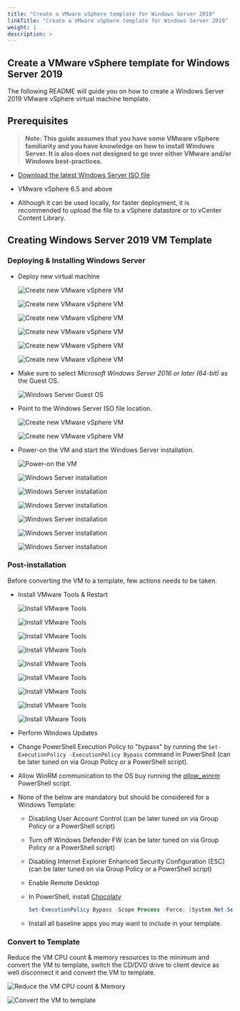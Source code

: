 ```yaml
---
title: "Create a VMware vSphere template for Windows Server 2019"
linkTitle: "Create a VMware vSphere template for Windows Server 2019"
weight: 1
description: >
---
```


## Create a VMware vSphere template for Windows Server 2019

The following README will guide you on how to create a Windows Server 2019 VMware vSphere virtual machine template.

## Prerequisites

> **Note: This guide assumes that you have some VMware vSphere familiarity and you have knowledge on how to install Windows Server. It is also does not designed to go over either VMware and/or Windows best-practices.**

* [Download the latest Windows Server ISO file](https://www.microsoft.com/en-us/windows-server/trial)

* VMware vSphere 6.5 and above

* Although it can be used locally, for faster deployment, it is recommended to upload the file to a vSphere datastore or to vCenter Content Library.

## Creating Windows Server 2019 VM Template

### Deploying & Installing Windows Server

* Deploy new virtual machine

    ![Create new VMware vSphere VM](./01.png)

    ![Create new VMware vSphere VM](./02.png)

    ![Create new VMware vSphere VM](./03.png)

    ![Create new VMware vSphere VM](./04.png)

    ![Create new VMware vSphere VM](./05.png)

    ![Create new VMware vSphere VM](./06.png)

* Make sure to select *Microsoft Windows Server 2016 or later (64-bit)* as the Guest OS.

    ![Windows Server Guest OS](./07.png)

* Point to the Windows Server ISO file location.

    ![Create new VMware vSphere VM](./08.png)

    ![Create new VMware vSphere VM](./09.png)

* Power-on the VM and start the Windows Server installation.

    ![Power-on the VM](./10.png)

    ![Windows Server installation](./11.png)

    ![Windows Server installation](./12.png)

    ![Windows Server installation](./13.png)

    ![Windows Server installation](./14.png)

    ![Windows Server installation](./15.png)

    ![Windows Server installation](./16.png)

### Post-installation

Before converting the VM to a template, few actions needs to be taken.

* Install VMware Tools & Restart

    ![Install VMware Tools](./17.png)

    ![Install VMware Tools](./18.png)

    ![Install VMware Tools](./19.png)

    ![Install VMware Tools](./20.png)

    ![Install VMware Tools](./21.png)

    ![Install VMware Tools](./22.png)

    ![Install VMware Tools](./23.png)

    ![Install VMware Tools](./24.png)

    ![Install VMware Tools](./25.png)

* Perform Windows Updates

* Change PowerShell Execution Policy to "bypass" by running the ```Set-ExecutionPolicy -ExecutionPolicy Bypass``` command in PowerShell (can be later tuned on via Group Policy or a PowerShell script).

* Allow WinRM communication to the OS buy running the [*allow_winrm*](https://github.com/microsoft/azure_arc/blob/main/azure_arc_servers_jumpstart/vmware/winsrv/terraform/scripts/allow_winrm.ps1) PowerShell script.

* None of the below are mandatory but should be considered for a Windows Template:

    * Disabling User Account Control (can be later tuned on via Group Policy or a PowerShell script)
    * Turn off Windows Defender FW (can be later tuned on via Group Policy or a PowerShell script)
    * Disabling Internet Explorer Enhanced Security Configuration (ESC) (can be later tuned on via Group Policy or a PowerShell script)
    * Enable Remote Desktop
    * In PowerShell, install [Chocolaty](https://chocolatey.org/install)

        ```powershell
        Set-ExecutionPolicy Bypass -Scope Process -Force; [System.Net.ServicePointManager]::SecurityProtocol = [System.Net.ServicePointManager]::SecurityProtocol -bor 3072; iex ((New-Object System.Net.WebClient).DownloadString('https://chocolatey.org/install.ps1'))
        ```

    * Install all baseline apps you may want to include in your template.

### Convert to Template

Reduce the VM CPU count & memory resources to the minimum and convert the VM to template, switch the CD/DVD drive to client device as well disconnect it and convert the VM to template.

![Reduce the VM CPU count & Memory](./26.png)

![Convert the VM to template](./27.png)
